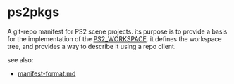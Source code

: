 # ps2pkgs

A git-repo manifest for PS2 scene projects. its purpose is to provide a basis
for the implementation of the [PS2_WORKSPACE](https://github.com/bignaux/helloworld#ps2_workspace).
it defines the workspace tree, and provides a way to describe it using a repo client.

see also:

-   [manifest-format.md](https://gerrit.googlesource.com/git-repo/+/master/docs/manifest-format.md)
